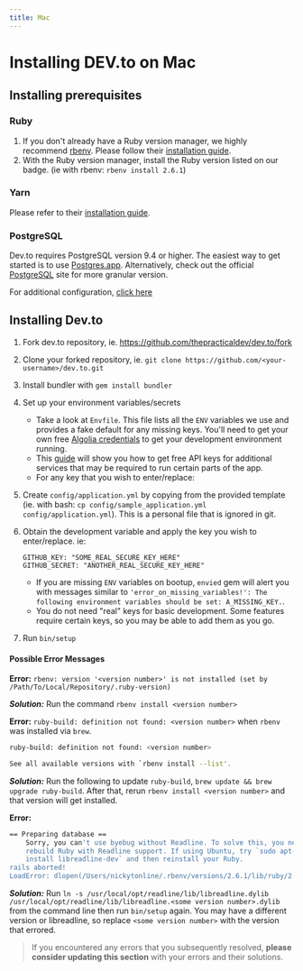 ```yaml
---
title: Mac
---
```


# Installing DEV.to on Mac

## Installing prerequisites

### Ruby

1.  If you don't already have a Ruby version manager, we highly recommend [rbenv](https://github.com/rbenv/rbenv). Please follow their [installation guide](https://github.com/rbenv/rbenv#installation).
2.  With the Ruby version manager, install the Ruby version listed on our badge. (ie with rbenv: `rbenv install 2.6.1`)

### Yarn

Please refer to their [installation guide](https://yarnpkg.com/en/docs/install).

### PostgreSQL

Dev.to requires PostgreSQL version 9.4 or higher. The easiest way to get started is to use [Postgres.app](https://postgresapp.com/). Alternatively, check out the official [PostgreSQL](https://www.postgresql.org/) site for more granular version.

For additional configuration, [click here](/additional-postgres-setup)

## Installing Dev.to

1. Fork dev.to repository, ie. https://github.com/thepracticaldev/dev.to/fork
1. Clone your forked repository, ie. `git clone https://github.com/<your-username>/dev.to.git`
1. Install bundler with `gem install bundler`
1. Set up your environment variables/secrets

   - Take a look at `Envfile`. This file lists all the `ENV` variables we use and provides a fake default for any missing keys. You'll need to get your own free [Algolia credentials](http://docs.dev.to/get-api-keys-dev-env/#algolia) to get your development environment running.
   - This [guide](http://docs.dev.to/get-api-keys-dev-env/) will show you how to get free API keys for additional services that may be required to run certain parts of the app.
   - For any key that you wish to enter/replace:

1. Create `config/application.yml` by copying from the provided template (ie. with bash: `cp config/sample_application.yml config/application.yml`). This is a personal file that is ignored in git.
1. Obtain the development variable and apply the key you wish to enter/replace. ie:

   ```
   GITHUB_KEY: "SOME_REAL_SECURE_KEY_HERE"
   GITHUB_SECRET: "ANOTHER_REAL_SECURE_KEY_HERE"
   ```

   - If you are missing `ENV` variables on bootup, `envied` gem will alert you with messages similar to `'error_on_missing_variables!': The following environment variables should be set: A_MISSING_KEY.`.
   - You do not need "real" keys for basic development. Some features require certain keys, so you may be able to add them as you go.

1. Run `bin/setup`

#### Possible Error Messages

**Error:** `rbenv: version '<version number>' is not installed (set by /Path/To/Local/Repository/.ruby-version)`

**_Solution:_** Run the command `rbenv install <version number>`

**Error:** `ruby-build: definition not found: <version number>` when `rbenv` was installed via `brew`.

```bash
ruby-build: definition not found: <version number>

See all available versions with `rbenv install --list'.                       If the version you need is missing, try upgrading ruby-build:
```

**_Solution:_**
Run the following to update `ruby-build`, `brew update && brew upgrade ruby-build`. After that, rerun `rbenv install <version number>` and that version will get installed.

**Error:**

```bash
== Preparing database ==
    Sorry, you can't use byebug without Readline. To solve this, you need to
    rebuild Ruby with Readline support. If using Ubuntu, try `sudo apt-get
    install libreadline-dev` and then reinstall your Ruby.
rails aborted!
LoadError: dlopen(/Users/nickytonline/.rbenv/versions/2.6.1/lib/ruby/2.6.0/x86_64-darwin18/readline.bundle, 9): Library not loaded: /usr/local/opt/readline/lib/libreadline.<some version number>.dylib
```

**_Solution:_** Run `ln -s /usr/local/opt/readline/lib/libreadline.dylib /usr/local/opt/readline/lib/libreadline.<some version number>.dylib` from the command line then run `bin/setup` again. You may have a different version or libreadline, so replace `<some version number>` with the version that errored.

> If you encountered any errors that you subsequently resolved, **please consider updating this section** with your errors and their solutions.
